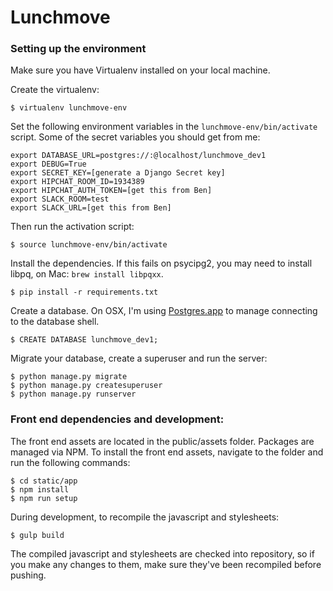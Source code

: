 # Lunchmove

### Setting up the environment

Make sure you have Virtualenv installed on your local machine.

Create the virtualenv:

    $ virtualenv lunchmove-env

Set the following environment variables in the `lunchmove-env/bin/activate` script. Some of the secret variables you should get from me:

    export DATABASE_URL=postgres://:@localhost/lunchmove_dev1
    export DEBUG=True
    export SECRET_KEY=[generate a Django Secret key]
    export HIPCHAT_ROOM_ID=1934389
    export HIPCHAT_AUTH_TOKEN=[get this from Ben]
    export SLACK_ROOM=test
    export SLACK_URL=[get this from Ben]

Then run the activation script:

    $ source lunchmove-env/bin/activate

Install the dependencies. If this fails on psycipg2, you may need to install libpq, on Mac: `brew install libpqxx`.

    $ pip install -r requirements.txt

Create a database. On OSX, I'm using [Postgres.app](http://postgresapp.com/) to manage connecting to the database shell.

    $ CREATE DATABASE lunchmove_dev1;

Migrate your database, create a superuser and run the server:

    $ python manage.py migrate
    $ python manage.py createsuperuser
    $ python manage.py runserver

### Front end dependencies and development:

The front end assets are located in the public/assets folder. Packages are managed via NPM. To install the front end assets, navigate to the folder and run the following commands:

    $ cd static/app
    $ npm install
    $ npm run setup

During development, to recompile the javascript and stylesheets:

    $ gulp build

The compiled javascript and stylesheets are checked into repository, so if you make any changes to them, make sure they've been recompiled before pushing.
